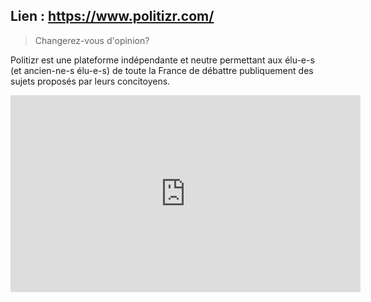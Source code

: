 ## Lien : https://www.politizr.com/

> Changerez-vous d'opinion?

Politizr est une plateforme indépendante et neutre permettant aux élu-e-s (et ancien-ne-s élu-e-s) de toute la France de débattre publiquement des sujets proposés par leurs concitoyens.

<iframe width="560" height="315" src="https://www.youtube.com/embed/7WHZpebc9q4" frameborder="0" allowfullscreen></iframe>

